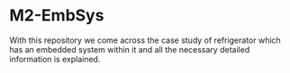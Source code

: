 # M2-EmbSys
With this repository we come across the case study of refrigerator which has an embedded system within it and all the necessary detailed information  is explained.

